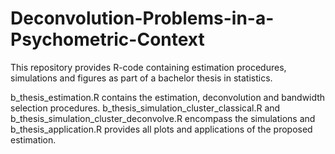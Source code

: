 # Deconvolution-Problems-in-a-Psychometric-Context
This repository provides R-code containing estimation procedures, simulations and figures as part of a bachelor thesis in statistics.

b_thesis_estimation.R contains the estimation, deconvolution and bandwidth selection procedures. b_thesis_simulation_cluster_classical.R and b_thesis_simulation_cluster_deconvolve.R encompass the simulations and b_thesis_application.R provides all plots and applications of the proposed estimation.
